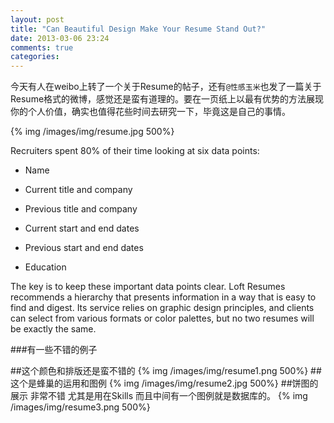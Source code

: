 ```yaml
---
layout: post
title: "Can Beautiful Design Make Your Resume Stand Out?"
date: 2013-03-06 23:24
comments: true
categories: 
---
```


今天有人在weibo上转了一个关于Resume的帖子，还有`@性感玉米`也发了一篇关于Resume格式的微博，感觉还是蛮有道理的。要在一页纸上以最有优势的方法展现你的个人价值，确实也值得花些时间去研究一下，毕竟这是自己的事情。

{% img /images/img/resume.jpg 500%}

Recruiters spent 80% of their time looking at six data points:

* Name

* Current title and company

* Previous title and company

* Current start and end dates

* Previous start and end dates

* Education

The key is to keep these important data points clear. Loft Resumes recommends a hierarchy that presents information in a way that is easy to find and digest. Its service relies on graphic design principles, and clients can select from various formats or color palettes, but no two resumes will be exactly the same.

###有一些不错的例子
<!-- more -->
##这个颜色和排版还是蛮不错的
{% img /images/img/resume1.png 500%}
##这个是蜂巢的运用和图例
{% img /images/img/resume2.jpg 500%}
##饼图的展示 非常不错 尤其是用在Skills 而且中间有一个图例就是数据库的。
{% img /images/img/resume3.png 500%}

